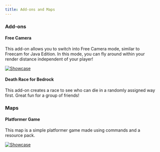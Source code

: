 ```yaml
---
title: Add-ons and Maps
---
```


### Add-ons
#### Free Camera
This add-on allows you to switch into Free Camera mode, similar to Freecam for Java Edition. In this mode, you can fly around within your render distance independent of your player!

[![Showcase](http://img.youtube.com/vi/oX_L6tGGZmA/0.jpg)](https://youtu.be/oX_L6tGGZmA "Free Camera Add-on")

#### Death Race for Bedrock
This add-on creates a race to see who can die in a randomly assigned way first. Great fun for a group of friends!

### Maps
#### Platformer Game
This map is a simple platformer game made using commands and a resource pack.

[![Showcase](http://img.youtube.com/vi/cX0lyl_CfTI/0.jpg)](https://youtu.be/cX0lyl_CfTI "Platformer Game Map")
